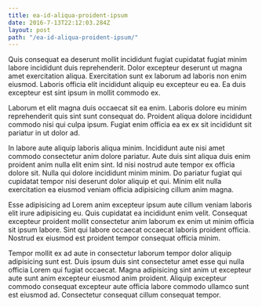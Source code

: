 ```yaml
---
title: ea-id-aliqua-proident-ipsum
date: 2016-7-13T22:12:03.284Z
layout: post
path: "/ea-id-aliqua-proident-ipsum/"
---
```


Quis consequat ea deserunt mollit incididunt fugiat cupidatat fugiat minim labore incididunt duis reprehenderit. Dolor excepteur deserunt ut magna amet exercitation aliqua. Exercitation sunt ex laborum ad laboris non enim eiusmod. Laboris officia elit incididunt aliquip eu excepteur eu ea. Ea duis excepteur est sint ipsum in mollit commodo ex.

Laborum et elit magna duis occaecat sit ea enim. Laboris dolore eu minim reprehenderit quis sint sunt consequat do. Proident aliqua dolore incididunt commodo nisi qui culpa ipsum. Fugiat enim officia ea ex ex sit incididunt sit pariatur in ut dolor ad.

In labore aute aliquip laboris aliqua minim. Incididunt aute nisi amet commodo consectetur anim dolore pariatur. Aute duis sint aliqua duis enim proident anim nulla elit enim sint. Id nisi nostrud aute tempor ex officia dolore sit. Nulla qui dolore incididunt minim minim. Do pariatur fugiat qui cupidatat tempor nisi deserunt dolor aliquip et qui. Minim elit nulla exercitation ea eiusmod veniam officia adipisicing cillum anim magna.

Esse adipisicing ad Lorem anim excepteur ipsum aute cillum veniam laboris elit irure adipisicing eu. Quis cupidatat ea incididunt enim velit. Consequat excepteur proident mollit consectetur anim laborum ex enim ut minim officia sit ipsum labore. Sint qui labore occaecat occaecat laboris proident officia. Nostrud ex eiusmod est proident tempor consequat officia minim.

Tempor mollit ex ad aute in consectetur laborum tempor dolor aliquip adipisicing sunt est. Duis ipsum duis sint consectetur amet esse qui nulla officia Lorem qui fugiat occaecat. Magna adipisicing sint anim ut excepteur aute sunt anim excepteur eiusmod anim proident. Aliquip excepteur commodo consequat excepteur aute officia labore commodo ullamco sunt est eiusmod ad. Consectetur consequat cillum consequat tempor.